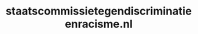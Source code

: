 ---
layout: post
title:  "staatscommissietegendiscriminatieenracisme.nl"
internal_url:  "/dutchgov/staatscommissietegendiscriminatieenracisme.nl.html"
categories: dutchgov
---
